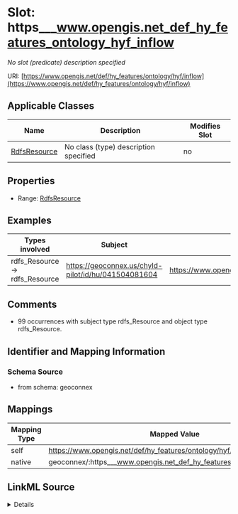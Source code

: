 

# Slot: https___www.opengis.net_def_hy_features_ontology_hyf_inflow


_No slot (predicate) description specified_





URI: [https://www.opengis.net/def/hy_features/ontology/hyf/inflow](https://www.opengis.net/def/hy_features/ontology/hyf/inflow)



<!-- no inheritance hierarchy -->





## Applicable Classes

| Name | Description | Modifies Slot |
| --- | --- | --- |
| [RdfsResource](../classes/RdfsResource.md) | No class (type) description specified |  no  |







## Properties

* Range: [RdfsResource](../classes/RdfsResource.md)






## Examples

| Types involved | Subject | Predicate | Object |
| --- | --- | --- | --- |
| rdfs_Resource → rdfs_Resource | https://geoconnex.us/chyld-pilot/id/hu/041504081604 | https://www.opengis.net/def/hy_features/ontology/hyf/inflow | https://geoconnex.us/chyld-pilot/id/hu_nexus/041504081604-inflow |


## Comments

* 99 occurrences with subject type rdfs_Resource and object type rdfs_Resource.

## Identifier and Mapping Information







### Schema Source


* from schema: geoconnex




## Mappings

| Mapping Type | Mapped Value |
| ---  | ---  |
| self | https://www.opengis.net/def/hy_features/ontology/hyf/inflow |
| native | geoconnex/:https___www.opengis.net_def_hy_features_ontology_hyf_inflow |




## LinkML Source

<details>
```yaml
name: https___www.opengis.net_def_hy_features_ontology_hyf_inflow
description: No slot (predicate) description specified
comments:
- 99 occurrences with subject type rdfs_Resource and object type rdfs_Resource.
examples:
- description: rdfs_Resource → rdfs_Resource
  object:
    example_object: https://geoconnex.us/chyld-pilot/id/hu_nexus/041504081604-inflow
    example_predicate: https://www.opengis.net/def/hy_features/ontology/hyf/inflow
    example_subject: https://geoconnex.us/chyld-pilot/id/hu/041504081604
from_schema: geoconnex
rank: 1000
slot_uri: https://www.opengis.net/def/hy_features/ontology/hyf/inflow
alias: https___www.opengis.net_def_hy_features_ontology_hyf_inflow
domain_of:
- rdfs_Resource
range: rdfs_Resource

```
</details>